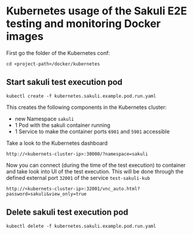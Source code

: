 # Kubernetes usage of the Sakuli E2E testing and monitoring Docker images

First go the folder of the Kubernetes conf:

    cd <project-path>/docker/kubernetes

## Start sakuli test execution pod

    kubectl create -f kubernetes.sakuli.example.pod.run.yaml

This creates the following components in the Kubernetes cluster:
* new Namespace `sakuli`
* 1 Pod with the sakuli container running
* 1 Service to make the container ports `6901` and `5901` accessible 

Take a look to the Kubernetes dashboard

    http://<kubernets-cluster-ip>:30000/?namespace=sakuli

Now you can connect (during the time of the test execution) to container and take look into UI of the test execution. This will be done through the defined external port `32001` of the service `test-sakuli-kub`

    http://<kubernets-cluster-ip>:32001/vnc_auto.html?password=sakuli&view_only=true


## Delete sakuli test execution pod

    kubectl delete -f kubernetes.sakuli.example.pod.run.yaml